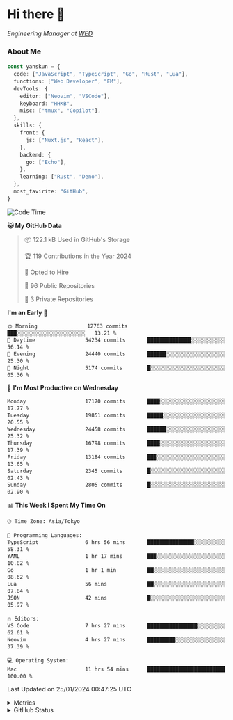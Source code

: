 # Hi there&nbsp;:wave:

<!-- ![Alt text](https://spotify-recently-played-readme.vercel.app/api?user=31kynbuubkiu3r4qh4hjuaglhfay) -->

_Engineering Manager at [WED](https://github.com/wedinc)_

### About Me

```ts
const yanskun = {
  code: ["JavaScript", "TypeScript", "Go", "Rust", "Lua"],
  functions: ["Web Developer", "EM"],
  devTools: {
    editor: ["Neovim", "VSCode"],
    keyboard: "HHKB",
    misc: ["tmux", "Copilot"],
  },
  skills: {
    front: {
      js: ["Nuxt.js", "React"],
    },
    backend: {
      go: ["Echo"],
    },
    learning: ["Rust", "Deno"],
  },
  most_favirite: "GitHub",
}
```

<!--START_SECTION:waka-->
![Code Time](http://img.shields.io/badge/Code%20Time-664%20hrs%2019%20mins-blue)

**🐱 My GitHub Data** 

> 📦 122.1 kB Used in GitHub's Storage 
 > 
> 🏆 119 Contributions in the Year 2024
 > 
> 💼 Opted to Hire
 > 
> 📜 96 Public Repositories 
 > 
> 🔑 3 Private Repositories 
 > 
**I'm an Early 🐤** 

```text
🌞 Morning                12763 commits       ███░░░░░░░░░░░░░░░░░░░░░░   13.21 % 
🌆 Daytime                54234 commits       ██████████████░░░░░░░░░░░   56.14 % 
🌃 Evening                24440 commits       ██████░░░░░░░░░░░░░░░░░░░   25.30 % 
🌙 Night                  5174 commits        █░░░░░░░░░░░░░░░░░░░░░░░░   05.36 % 
```
📅 **I'm Most Productive on Wednesday** 

```text
Monday                   17170 commits       ████░░░░░░░░░░░░░░░░░░░░░   17.77 % 
Tuesday                  19851 commits       █████░░░░░░░░░░░░░░░░░░░░   20.55 % 
Wednesday                24458 commits       ██████░░░░░░░░░░░░░░░░░░░   25.32 % 
Thursday                 16798 commits       ████░░░░░░░░░░░░░░░░░░░░░   17.39 % 
Friday                   13184 commits       ███░░░░░░░░░░░░░░░░░░░░░░   13.65 % 
Saturday                 2345 commits        █░░░░░░░░░░░░░░░░░░░░░░░░   02.43 % 
Sunday                   2805 commits        █░░░░░░░░░░░░░░░░░░░░░░░░   02.90 % 
```


📊 **This Week I Spent My Time On** 

```text
🕑︎ Time Zone: Asia/Tokyo

💬 Programming Languages: 
TypeScript               6 hrs 56 mins       ███████████████░░░░░░░░░░   58.31 % 
YAML                     1 hr 17 mins        ███░░░░░░░░░░░░░░░░░░░░░░   10.82 % 
Go                       1 hr 1 min          ██░░░░░░░░░░░░░░░░░░░░░░░   08.62 % 
Lua                      56 mins             ██░░░░░░░░░░░░░░░░░░░░░░░   07.84 % 
JSON                     42 mins             █░░░░░░░░░░░░░░░░░░░░░░░░   05.97 % 

🔥 Editors: 
VS Code                  7 hrs 27 mins       ████████████████░░░░░░░░░   62.61 % 
Neovim                   4 hrs 27 mins       █████████░░░░░░░░░░░░░░░░   37.39 % 

💻 Operating System: 
Mac                      11 hrs 54 mins      █████████████████████████   100.00 % 
```


 Last Updated on 25/01/2024 00:47:25 UTC
<!--END_SECTION:waka-->

<details>
  <summary>Metrics</summary>
  <img src="https://github.com/yanskun/yanskun/blob/main/github-metrics.svg" alt="Metrics">
</details>

<details>
  <summary>GitHub Status</summary>
  <picture>
    <source media="(prefers-color-scheme: dark)" srcset="https://raw.githubusercontent.com/yanskun/yanskun/master/profile-summary-card-output/nord_dark/0-profile-details.svg">
   <img src="https://raw.githubusercontent.com/yanskun/yanskun/master/profile-summary-card-output/default/0-profile-details.svg">
  </picture>
  <br>
  <picture>
    <source media="(prefers-color-scheme: dark)" srcset="https://raw.githubusercontent.com/yanskun/yanskun/master/profile-summary-card-output/nord_dark/1-repos-per-language.svg">
   <img src="https://raw.githubusercontent.com/yanskun/yanskun/master/profile-summary-card-output/default/1-repos-per-language.svg">
  </picture>
  <picture>
    <source media="(prefers-color-scheme: dark)" srcset="https://raw.githubusercontent.com/yanskun/yanskun/master/profile-summary-card-output/nord_dark/2-most-commit-language.svg">
   <img src="https://raw.githubusercontent.com/yanskun/yanskun/master/profile-summary-card-output/default/2-most-commit-language.svg">
  </picture>
  <br>
  <picture>
    <source media="(prefers-color-scheme: dark)" srcset="https://raw.githubusercontent.com/yanskun/yanskun/master/profile-summary-card-output/nord_dark/3-stats.svg">
   <img src="https://raw.githubusercontent.com/yanskun/yanskun/master/profile-summary-card-output/default/3-stats.svg">
  </picture>
  <picture>
    <source media="(prefers-color-scheme: dark)" srcset="https://raw.githubusercontent.com/yanskun/yanskun/master/profile-summary-card-output/nord_dark/4-productive-time.svg">
   <img src="https://raw.githubusercontent.com/yanskun/yanskun/master/profile-summary-card-output/default/4-productive-time.svg">
  </picture>
</details>
